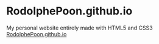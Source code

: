 # RodolphePoon.github.io

My personal website entirely made with HTML5 and CSS3
[RodolphePoon.github.io](https://RodolphePoon.github.io)
